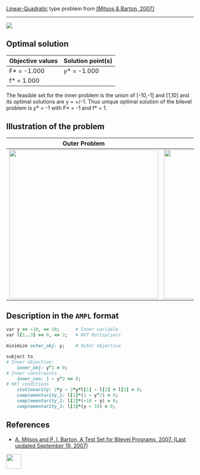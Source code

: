 [Linear-Quadratic](/test-problems/LP-QP-problems) type problem from [\[Mitsos & Barton, 2007\]][Mitsos & Barton, 2007]

---

![](https://github.com/basblsolver/test-problems/wiki/images/mb_2007_03_eq.jpg)

## Optimal solution

Objective values   | Solution point(s) |
------------------ | ----------------- |
F* = -1.000        | _y_* = -1.000     |
f* =  1.000        |                   |

The feasible set for the inner problem is the union of [-10,-1] and [1,10] and its optimal solutions are y = +/-1. Thus unique optimal solution of the bilevel problem is _y_* = -1 with F* = -1 and f* = 1.

## Illustration of the problem

Outer Problem    | Inner Problem    |
---------------- | ---------------- |
<img src="https://github.com/basblsolver/test-problems/wiki/images/mb_2007_03_outer.jpg" width="400"> | <img src="https://github.com/basblsolver/test-problems/wiki/images/mb_2007_03_inner.jpg" width="400"> |

## Description in the `AMPL` format

```ruby
var y >= -10, <= 10;      # Inner variable
var l{1..3} >= 0, <= 2;   # KKT Multipliers

minimize outer_obj: y;    # Outer objective

subject to
# Inner objective:
    inner_obj: y^2 = 0;
# Inner constraints
    inner_con: 1 - y^2 <= 0;
# KKT conditions
    stationarity: 2*y - 2*y*l[1] - l[2] + l[3] = 0;
    complementarity_1: l[1]*(1 - y^2) = 0;
    complementarity_2: l[2]*(-10 - y) = 0;
    complementarity_3: l[3]*(y - 10) = 0;
```

##  References

 - [A. Mitsos and P. I. Barton, A Test Set for Bilevel Programs, 2007. (Last updated September 19, 2007)](https://www.researchgate.net/publication/228455291_A_test_set_for_bilevel_programs)

[<img src="http://www.interupgrade.com/images/pfeil-backbutton.png" width="40" height="40">](/test-problems/LP-QP-problems "Back to summary of LP-QP type problems")

[Mitsos & Barton, 2007]: https://www.researchgate.net/publication/228455291_A_test_set_for_bilevel_programs
